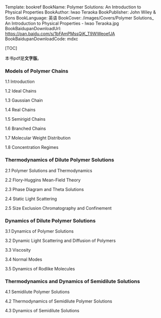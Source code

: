 Template: bookref
BookName: Polymer Solutions: An Introduction to Physical Properties
BookAuthor: Iwao Teraoka
BookPublisher: John Wiley & Sons
BookLanguage: 英语
BookCover: /images/Covers/Polymer Solutions_ An Introduction to Physical Properties - Iwao Teraoka.jpg
BookBaidupanDownloadUrl: https://pan.baidu.com/s/1bFAmPMssQjK_T9WWeoefJA 
BookBaidupanDownloadCode: mdxc

[TOC]

本书pdf是**文字版**。

### Models of Polymer Chains

1.1 Introduction

1.2 Ideal Chains

1.3 Gaussian Chain

1.4 Real Chains

1.5 Semirigid Chains

1.6 Branched Chains 

1.7 Molecular Weight Distribution

1.8 Concentration Regimes

### Thermodynamics of Dilute Polymer Solutions

2.1 Polymer Solutions and Thermodynamics

2.2 Flory-Huggins Mean-Field Theory

2.3 Phase Diagram and Theta Solutions

2.4 Static Light Scattering

2.5 Size Exclusion Chromatography and Confinement



### Dynamics of Dilute Polymer Solutions

3.1 Dynamics of Polymer Solutions 

3.2 Dynamic Light Scattering and Diffusion of Polymers 

3.3 Viscosity

3.4 Normal Modes

3.5 Dynamics of Rodlike Molecules


### Thermodynamics and Dynamics of Semidilute Solutions

4.1 Semidilute Polymer Solutions 

4.2 Thermodynamics of Semidilute Polymer Solutions 

4.3 Dynamics of Semidilute Solutions 

